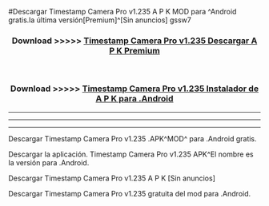 #Descargar Timestamp Camera Pro v1.235 A P K MOD para ^Android gratis.la última versión[Premium]^[Sin anuncios] gssw7



<div align="center">
<h3>Download >>>>> <a href="https://es-web.web.app/?es= Timestamp Camera Pro v1.235">Timestamp Camera Pro v1.235 Descargar A P K Premium</a></h3><br>

<h3>Download >>>>> <a href="https://es-web.web.app/?es= Timestamp Camera Pro v1.235">Timestamp Camera Pro v1.235 Instalador de A P K para .Android</a></h3>
</div>


----------------------------------------------------------

----------------------------------------------------------

----------------------------------------------------------

Descargar Timestamp Camera Pro v1.235 .APK^MOD^ para .Android gratis.

Descargar la aplicación. Timestamp Camera Pro v1.235 APK^El nombre es la versión para .Android.

Descargar Timestamp Camera Pro v1.235 A P K [Sin anuncios]

Descargar Timestamp Camera Pro v1.235 gratuita del mod para .Android.
